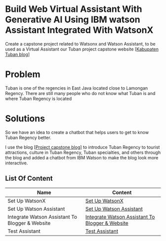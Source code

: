 # Build Web Virtual Assistant With Generative AI Using IBM watson Assistant Integrated With WatsonX
Create a capstone project related to Watsonx and Watson Assistant, to be used as a Virtual Assistant our Tuban project capstone website [[Kabupaten Tuban blog](https://capstoneprojectkami.blogspot.com/)]

# Problem
Tuban is one of the regencies in East Java located close to Lamongan Regency. There are still many people who do not know what Tuban is and where Tuban Regency is located

# Solutions
So we have an idea to create a chatbot that helps users to get to know Tuban Regency better.

I use the blog [[Project capstone blog](https://capstoneprojectkami.blogspot.com/)] to introduce Tuban Regency to tourist attractions, culture in Tuban Regency, Tuban specialties, and others through the blog and added a chatbot from IBM Watson to make the blog look more interactive.

## List Of Content
| Name | Content |
| --- | --- |
| Set Up WatsonX | [Set Up WatsonX](Set_Up_WatsonX.md)
| Set Up Watson Assistant | [Set Up Watson Assistant](Set_Up_Watson_Assistant.md)
| Integrate Watson Assistant To Blogger & Website | [Integrate Watson Assistant To Blogger & Website](Integrate_Watson_Assistant_To_Blogger_&_Website.md)
| Test Assistant | [Test Assistant](Test_Assistant.md)
